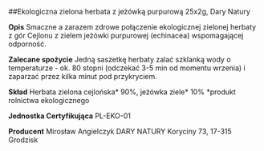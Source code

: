 ##Ekologiczna zielona herbata z jeżówką purpurową 25x2g, Dary Natury

**Opis** Smaczne a zarazem zdrowe połączenie ekologicznej zielonej herbaty z gór Cejlonu z zielem jeżówki purpurowej (echinacea) wspomagającej odporność.

**Zalecane spożycie** Jedną saszetkę herbaty zalać szklanką wody o temperaturze - ok. 80 stopni (odczekać 3-5 min od momentu wrzenia) i zaparzać przez kilka minut pod przykryciem.

**Skład** Herbata zielona cejlońska\* 90%, jeżówka ziele\* 10%
\*produkt rolnictwa ekologicznego

**Jednostka Certyfikująca** PL-EKO-01

**Producent** Mirosław Angielczyk DARY NATURY
Koryciny 73, 17-315 Grodzisk
